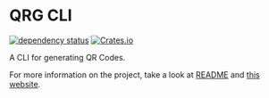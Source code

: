 # QRG CLI

[![dependency status](https://deps.rs/repo/github/AntoniosBarotsis/qr-rs/status.svg?path=cli)](https://deps.rs/repo/github/AntoniosBarotsis/qr-rs?path=cli)
[![Crates.io](https://img.shields.io/crates/v/qrg)](https://crates.io/crates/qrg)

A CLI for generating QR Codes.

For more information on the project, take a look at
[README](https://github.com/AntoniosBarotsis/qr-rs#readme) and
[this website](https://antoniosbarotsis.github.io/qr-rs/cli/).

